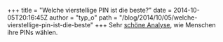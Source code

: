 +++
title = "Welche vierstellige PIN ist die beste?"
date = 2014-10-05T20:16:45Z
author = "typ_o"
path = "/blog/2014/10/05/welche-vierstellige-pin-ist-die-beste"
+++
Sehr [schöne Analyse](https://www.datagenetics.com/blog/september32012/),
wie Menschen ihre PINs wählen.
